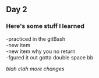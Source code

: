## Day 2  
### Here's some stuff I learned  
-practiced in the gitBash  
-new item  
-new item why you no return  
-fgured it out gotta double space bb



_blah clah more changes_
